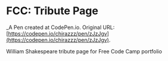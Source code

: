 # FCC: Tribute Page
 _A Pen created at CodePen.io. Original URL: [https://codepen.io/chirazzz/pen/zJzJgv](https://codepen.io/chirazzz/pen/zJzJgv).

 William Shakespeare tribute page for Free Code Camp portfolio